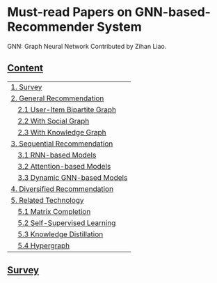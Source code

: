 # Must-read Papers on GNN-based-Recommender System
GNN: Graph Neural Network
Contributed by Zihan Liao.
## [Content](#content)
<table>
<tr><td colspan="1"><a href="#models">1. Survey</a></td></tr>
<tr><td colspan="1"><a href="#models">2. General Recommendation</a></td></tr>
<tr>
    <td>&emsp;<a href="#models">2.1 User-Item Bipartite Graph</a></td>
</tr>
<tr>
    <td>&emsp;<a href="#models">2.2 With Social Graph</a></td>
</tr>
<tr>
    <td>&emsp;<a href="#models">2.3 With Knowledge Graph</a></td>
</tr>
<tr><td colspan="1"><a href="#models">3. Sequential Recommendation</a></td></tr> 
<tr>
    <td>&emsp;<a href="#models">3.1 RNN-based Models</a></td>
</tr> 
<tr>
    <td>&emsp;<a href="#models">3.2 Attention-based Models</a></td>
</tr>
<tr>
    <td>&emsp;<a href="#models">3.3 Dynamic GNN-based Models</a></td>
</tr>
<tr><td colspan="1"><a href="#models">4. Diversified Recommendation</a></td></tr>
<tr><td colspan="1"><a href="#models">5. Related Technology</a></td></tr>
<tr>
    <td>&emsp;<a href="#models">5.1 Matrix Completion</a></td>
</tr>
<tr>
    <td>&emsp;<a href="#models">5.2 Self-Supervised Learning</a></td>
</tr>
<tr>
    <td>&emsp;<a href="#models">5.3 Knowledge Distillation</a></td>
</tr> 
<tr>
    <td>&emsp;<a href="#models">5.4 Hypergraph</a></td>

[comment]: <> (<tr>)

[comment]: <> (    <td>&emsp;<a href="#models">5.5 Hypergraph</a></td>)

[comment]: <> (</tr>)
</table>

## [Survey](#content)